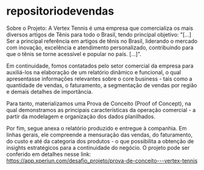 # repositoriodevendas
Sobre o Projeto: A Vertex Tennis é uma empresa que comercializa os mais diversos artigos de Tênis para todo o Brasil, tendo principal objetivo: "[...] Ser a principal referência em artigos de tênis no Brasil, liderando o mercado com inovação, excelência e atendimento personalizado, contribuindo para que o tênis se torne acessível e popular no país. [...]".

Em continuidade, fomos contatados pelo setor comercial da empresa para auxiliá-los na elaboração de um relatório dinâmico e funcional, o qual apresentasse informações relevantes sobre o core business - tais como a quantidade de vendas, o faturamento, a segmentação de vendas por região e demais detalhes de importância.

Para tanto, materializamos uma Prova de Conceito (Proof of Concept), na qual demonstramos as principais características da operação comercial - a partir da modelagem e organização dos dados planilhados.

Por fim, segue anexa o relatório produzido e entregue à companhia. Em linhas gerais, ele compreende a mensuração das vendas, do faturamento, do custo e até da categoria dos produtos - o que possibilita a obtenção de insights estratégicos para a continuidade do negócio.
O projeto pode ser conferido em detalhes nesse link: https://app.xperiun.com/desafio_projeto/prova-de-conceito---vertex-tennis
